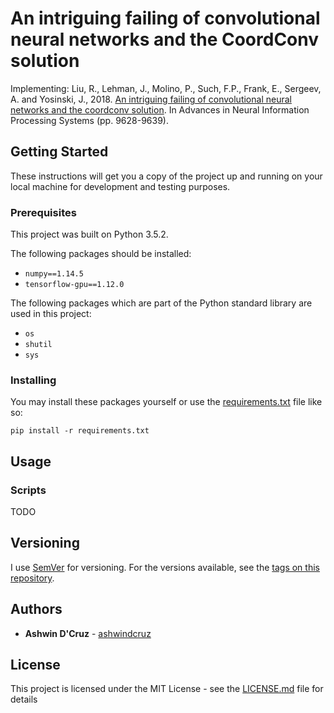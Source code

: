 # An intriguing failing of convolutional neural networks and the CoordConv solution

Implementing: Liu, R., Lehman, J., Molino, P., Such, F.P., Frank, E., Sergeev, A. and Yosinski, J., 2018. [An intriguing failing of convolutional neural networks and the coordconv solution](http://papers.nips.cc/paper/8169-an-intriguing-failing-of-convolutional-neural-networks-and-the-coordconv-solution). In Advances in Neural Information Processing Systems (pp. 9628-9639).

## Getting Started

These instructions will get you a copy of the project up and running on your local machine for development and testing purposes. 

### Prerequisites

This project was built on Python 3.5.2.

The following packages should be installed:
* ```numpy==1.14.5```
* ```tensorflow-gpu==1.12.0```


The following packages which are part of the Python standard library are used in this project:
* ```os```
* ```shutil```
* ```sys```

### Installing
You may install these packages yourself or use the [requirements.txt](requirements.txt) file like so: 
```
pip install -r requirements.txt
```

## Usage

### Scripts
TODO
<!---## Deployment

Add additional notes about how to deploy this on a live system

## Built With

* [Dropwizard](http://www.dropwizard.io/1.0.2/docs/) - The web framework used
* [Maven](https://maven.apache.org/) - Dependency Management
* [ROME](https://rometools.github.io/rome/) - Used to generate RSS Feeds

## Contributing

Please read [CONTRIBUTING.md](https://gist.github.com/PurpleBooth/b24679402957c63ec426) for details on our code of conduct, and the process for submitting pull requests to us.
--->
## Versioning

I use [SemVer](http://semver.org/) for versioning. For the versions available, see the [tags on this repository](https://github.com/ashwindcruz/coord-conv/tags). 

## Authors

* **Ashwin D'Cruz** - [ashwindcruz](https://github.com/ashwindcruz)

<!---See also the list of [contributors](https://github.com/your/project/contributors) who participated in this project.--->

## License

This project is licensed under the MIT License - see the [LICENSE.md](LICENSE.md) file for details
<!---
## Acknowledgments

* Hat tip to anyone whose code was used
* Inspiration
* etc
--->